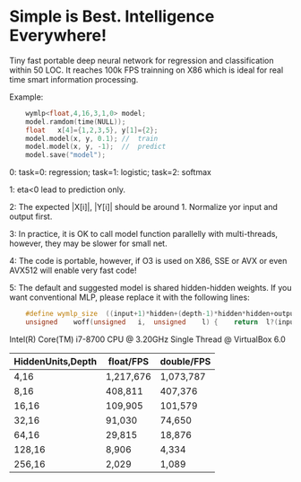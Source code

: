 # Simple is Best. Intelligence Everywhere!
Tiny fast portable deep neural network for regression and classification within 50 LOC. It reaches 100k FPS trainning on X86 which is ideal for real time smart information processing.

Example:
```C++
	wymlp<float,4,16,3,1,0>	model;	
	model.ramdom(time(NULL));
	float	x[4]={1,2,3,5},	y[1]={2};
	model.model(x, y, 0.1);	//	train
	model.model(x, y, -1);	//	predict
	model.save("model");
```

0:	task=0: regression; task=1: logistic;	task=2:	softmax

1:	eta<0 lead to prediction only.

2:	The expected |X[i]|, |Y[i]| should be around 1. Normalize yor input and output first.

3:	In practice, it is OK to call model function parallelly with multi-threads, however, they may be slower for small net.

4:	The code is portable, however, if O3 is used on X86, SSE or AVX or even AVX512 will enable very fast code!

5:	The default and suggested model is shared hidden-hidden weights. If you want conventional MLP, please replace it with the following lines:
```C++
	#define	wymlp_size	((input+1)*hidden+(depth-1)*hidden*hidden+output*hidden)
	unsigned	woff(unsigned	i,	unsigned	l) {	return	l?(input+1)*hidden+(l-1)*hidden*hidden+i*hidden:i*hidden;	}
```

Intel(R) Core(TM) i7-8700 CPU @ 3.20GHz Single Thread @ VirtualBox 6.0

|HiddenUnits,Depth|float/FPS|double/FPS|
|----|----|----|
|4,16|	1,217,676| 	1,073,787 |
|8,16|	408,811|	407,376 |
|16,16|	109,905| 	101,579 |
|32,16|	91,030| 	74,650 |
|64,16|	29,815| 	18,876 |
|128,16|	8,906| 	4,334 |
|256,16|	2,029| 	1,089 |
